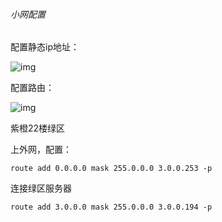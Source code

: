###### 小网配置

配置静态ip地址：

![img](D:\myNotes\配置ip地址.jpg)

配置路由：

![img](D:\myNotes\配置静态路由.jpg)





紫橙22楼绿区

上外网，配置：

`route add 0.0.0.0 mask 255.0.0.0 3.0.0.253 -p`

连接绿区服务器

`route add 3.0.0.0 mask 255.0.0.0 3.0.0.194 -p`





